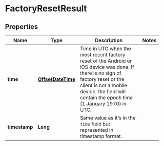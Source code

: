 

# FactoryResetResult


## Properties

| Name | Type | Description | Notes |
|------------ | ------------- | ------------- | -------------|
|**time** | [**OffsetDateTime**](OffsetDateTime.md) | Time in UTC when the most recent factory reset of the Android or iOS device was done.  If there is no sign of factory reset or the client is not a mobile device, the field will contain the epoch time (1 January 1970) in UTC.  |  |
|**timestamp** | **Long** | Same value as it's in the `time` field but represented in timestamp format. |  |



